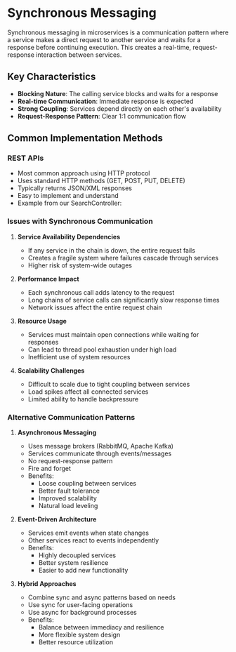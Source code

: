 # Synchronous Messaging

Synchronous messaging in microservices is a communication pattern where a service makes a direct request to another service and waits for a response before continuing execution. This creates a real-time, request-response interaction between services.

## Key Characteristics

- **Blocking Nature**: The calling service blocks and waits for a response
- **Real-time Communication**: Immediate response is expected
- **Strong Coupling**: Services depend directly on each other's availability
- **Request-Response Pattern**: Clear 1:1 communication flow

## Common Implementation Methods

### REST APIs

- Most common approach using HTTP protocol
- Uses standard HTTP methods (GET, POST, PUT, DELETE)
- Typically returns JSON/XML responses
- Easy to implement and understand
- Example from our SearchController:

### Issues with Synchronous Communication

1. **Service Availability Dependencies**

   - If any service in the chain is down, the entire request fails
   - Creates a fragile system where failures cascade through services
   - Higher risk of system-wide outages

2. **Performance Impact**

   - Each synchronous call adds latency to the request
   - Long chains of service calls can significantly slow response times
   - Network issues affect the entire request chain

3. **Resource Usage**

   - Services must maintain open connections while waiting for responses
   - Can lead to thread pool exhaustion under high load
   - Inefficient use of system resources

4. **Scalability Challenges**
   - Difficult to scale due to tight coupling between services
   - Load spikes affect all connected services
   - Limited ability to handle backpressure

### Alternative Communication Patterns

1. **Asynchronous Messaging**

   - Uses message brokers (RabbitMQ, Apache Kafka)
   - Services communicate through events/messages
   - No request-response pattern
   - Fire and forget
   - Benefits:
     - Loose coupling between services
     - Better fault tolerance
     - Improved scalability
     - Natural load leveling

2. **Event-Driven Architecture**

   - Services emit events when state changes
   - Other services react to events independently
   - Benefits:
     - Highly decoupled services
     - Better system resilience
     - Easier to add new functionality

3. **Hybrid Approaches**
   - Combine sync and async patterns based on needs
   - Use sync for user-facing operations
   - Use async for background processes
   - Benefits:
     - Balance between immediacy and resilience
     - More flexible system design
     - Better resource utilization
